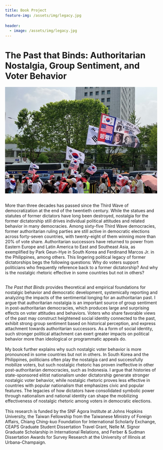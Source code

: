 ```yaml
---
title: Book Project
feature-img: /assets/img/legacy.jpg

header:
  - image: /assets/img/legacy.jpg
---
```



# The Past that Binds: Authoritarian Nostalgia, Group Sentiment, and Voter Behavior


 <img align="top" width="500" height="350" src="/assets/img/troika.jpeg" alt="My Image">
<br><br />

More than three decades has passed since the Third Wave of democratization at the end of the twentieth century. While the statues and statutes of former dictators have long been destroyed, nostalgia for the former dictatorship still drives individual political attitudes and related behavior in many democracies. Among sixty-five Third Wave democracies, former authoritarian ruling parties are still active in democratic elections across forty-seven countries, with twenty-eight of them winning more than 20% of vote share. Authoritarian successors have returned to power from Eastern Europe and Latin America to East and Southeast Asia, as exemplified by Park Geun-Hye in South Korea and Ferdinand Marcos Jr. in the Philippines, among others. This lingering political legacy of former dictatorships begs the following questions: Why do voters support politicians who frequently reference back to a former dictatorship? And why is the nostalgic rhetoric effective in some countries but not in others?  <br><br />

*The Past that Binds* provides theoretical and empirical foundations for nostalgic behavior and democratic development, systemically reporting and analyzing the impacts of the sentimental longing for an authoritarian past. I argue that authoritarian nostalgia is an important source of group sentiment in post-authoritarian democracies, which produces large and surprising effects on voter attitudes and behaviors. Voters who share favorable views of the past may construct heightened social identity connected to the past, exhibit strong group sentiment based on historical perception, and express attachment towards authoritarian successors. As a form of social identity, such stronger political attachment can exert greater impacts on political behavior more than ideological or programmatic appeals do. 
<br><br />
My book further explains why such nostalgic voter behavior is more pronounced in some countries but not in others. In South Korea and the Philippines, politicians often play the nostalgia card and successfully mobilize voters, but such nostalgic rhetoric has proven ineffective in other post-authoritarian democracies, such as Indonesia. I argue that histories of state-sponsored elitist nationalism under dictatorship generate stronger nostalgic voter behavior, while nostalgic rhetoric proves less effective in countries with popular nationalism that emphasizes civic and popular features. The legacies of how dictators have consolidated symbolic power through nationalism and national identity can shape the mobilizing effectiveness of nostalgic rhetoric among voters in democratic elections.
<br><br />
This research is funded by the SNF Agora Institute at Johns Hopkins University, the Taiwan Fellowship from the Taiwanese Ministry of Foreign Affairs, Chiang Ching-kuo Foundation for International Scholarly Exchange, CEAPS Graduate Student Dissertation Travel Grant, Nelle M. Signor Graduate	Scholarship in International Relations, and Ferber & Sudman Dissertation Awards for Survey Research at the University of Illinois at Urbana-Champaign.
